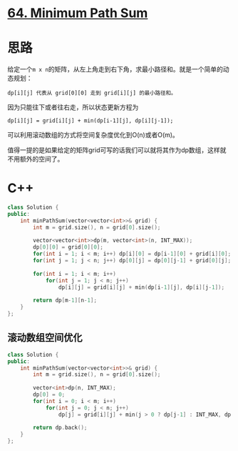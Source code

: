 # [64. Minimum Path Sum](https://leetcode.com/problems/minimum-path-sum/)

# 思路

给定一个`m x n`的矩阵，从左上角走到右下角，求最小路径和。就是一个简单的动态规划：
```
dp[i][j] 代表从 grid[0][0] 走到 grid[i][j] 的最小路径和。
```
因为只能往下或者往右走，所以状态更新方程为
```
dp[i][j] = grid[i][j] + min(dp[i-1][j], dp[i][j-1]);
```

可以利用滚动数组的方式将空间复杂度优化到O(n)或者O(m)。


值得一提的是如果给定的矩阵grid可写的话我们可以就将其作为dp数组，这样就不用额外的空间了。

# C++

``` C++
class Solution {
public:
    int minPathSum(vector<vector<int>>& grid) {
        int m = grid.size(), n = grid[0].size();
        
        vector<vector<int>>dp(m, vector<int>(n, INT_MAX));
        dp[0][0] = grid[0][0];
        for(int i = 1; i < m; i++) dp[i][0] = dp[i-1][0] + grid[i][0];
        for(int j = 1; j < n; j++) dp[0][j] = dp[0][j-1] + grid[0][j];
        
        for(int i = 1; i < m; i++)
            for(int j = 1; j < n; j++)
                dp[i][j] = grid[i][j] + min(dp[i-1][j], dp[i][j-1]);
        
        return dp[m-1][n-1];
    }
};
```

## 滚动数组空间优化
``` C++
class Solution {
public:
    int minPathSum(vector<vector<int>>& grid) {
        int m = grid.size(), n = grid[0].size();
        
        vector<int>dp(n, INT_MAX);
        dp[0] = 0;
        for(int i = 0; i < m; i++)
            for(int j = 0; j < n; j++)
                dp[j] = grid[i][j] + min(j > 0 ? dp[j-1] : INT_MAX, dp[j]);
        
        return dp.back();
    }
};
```